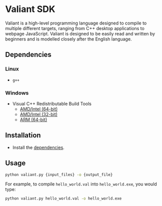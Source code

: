 # Valiant SDK

Valiant is a high-level programming language designed to compile to multiple different targets, ranging from C++ desktop applications to webpage JavaScript.
Valiant is designed to be easily read and written by beginners and is modelled closely after the English language.

## Dependencies

### Linux
* `g++`

### Windows
* Visual C++ Redistributable Build Tools
  * [AMD/Intel (64-bit)](https://aka.ms/vs/17/release/vc_redist.x64.exe)
  * [AMD/Intel (32-bit)](https://aka.ms/vs/17/release/vc_redist.x86.exe)
  * [ARM (64-bit)](https://aka.ms/vs/17/release/vc_redist.arm64.exe)

## Installation

* Install the [dependencies](#dependencies).

## Usage

```sh
python valiant.py {input_files} -o {output_file}
```

For example, to compile `hello_world.val` into `hello_world.exe`, you would type:

```sh
python valiant.py hello_world.val -o hello_world.exe
```
